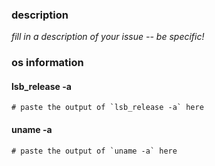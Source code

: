 ### description

_fill in a description of your issue -- be specific!_

### os information

#### lsb_release -a

```
# paste the output of `lsb_release -a` here
```

#### uname -a

```
# paste the output of `uname -a` here
```
